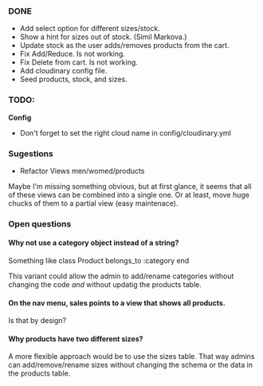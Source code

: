 ### DONE
* Add select option for different sizes/stock.
* Show a hint for sizes out of stock. (Simil Markova.)
* Update stock as the user adds/removes products from the cart.
* Fix Add/Reduce. Is not working.
* Fix Delete from cart. Is not working.
* Add cloudinary config file.
* Seed products, stock, and sizes.

### TODO:
**Config**
* Don't forget to set the right cloud name in config/cloudinary.yml

### Sugestions
* Refactor Views men/womed/products

Maybe I'm missing something obvious, but at first glance,
it seems that all of these views can be combined into 
a single one. Or at least, move huge chucks of them to a 
partial view (easy maintenace).

### Open questions
#### Why not use a category object instead of a string?

Something like
class Product
    belongs_to :category
end

This variant could allow the admin to add/rename categories
without changing the code *and* without updatig the products
table.

#### On the nav menu, sales points to a view that shows all products.

Is that by design?

#### Why products have two different sizes?
A more flexible approach would be to use the sizes table. That way
admins can add/remove/rename sizes without changing the schema or
the data in the products table.




